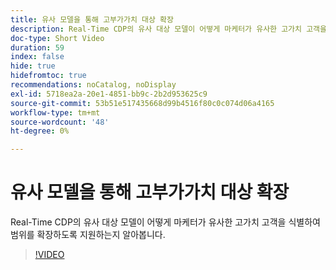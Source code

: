```yaml
---
title: 유사 모델을 통해 고부가가치 대상 확장
description: Real-Time CDP의 유사 대상 모델이 어떻게 마케터가 유사한 고가치 고객을 식별하여 범위를 확장하도록 지원하는지 알아봅니다.
doc-type: Short Video
duration: 59
index: false
hide: true
hidefromtoc: true
recommendations: noCatalog, noDisplay
exl-id: 5718ea2a-20e1-4851-bb9c-2b2d953625c9
source-git-commit: 53b51e517435668d99b4516f80c0c074d06a4165
workflow-type: tm+mt
source-wordcount: '48'
ht-degree: 0%

---
```


# 유사 모델을 통해 고부가가치 대상 확장

Real-Time CDP의 유사 대상 모델이 어떻게 마케터가 유사한 고가치 고객을 식별하여 범위를 확장하도록 지원하는지 알아봅니다.

<!-- 82_OS512_3442427_58_expanding-highvalue-audiences-with-lookalike-models -->
>[!VIDEO](https://video.tv.adobe.com/v/3458190/?learn=on&enablevpops=true)

